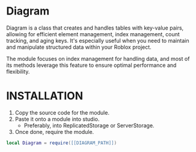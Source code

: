 # Diagram
Diagram is a class that creates and handles tables with key-value pairs, allowing for efficient element management, index management, count tracking, and aging keys. It's especially useful when you need to maintain and manipulate structured data within your Roblox project.

The module focuses on index management for handling data, and most of its methods leverage this feature to ensure optimal performance and flexibility.

# INSTALLATION
1. Copy the source code for the module.
2. Paste it onto a module into studio.
   - Preferably, into ReplicatedStorage or ServerStorage.
3. Once done, require the module.
```lua
local Diagram = require([[DIAGRAM_PATH]])
```
